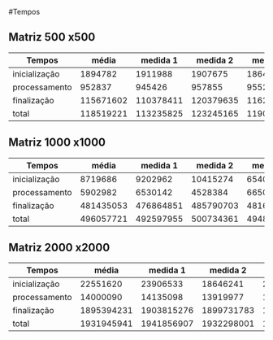 #Tempos 

## Matriz 500 x500

Tempos        | média     | medida 1  | medida 2  | medida 3
-|-|-|-|-
inicialização | 1894782   | 1911988   | 1907675   | 1864683
processamento | 952837    | 945426    | 957855    | 955231
finalização   | 115671602 | 110378411 | 120379635 | 116256760
total         | 118519221 | 113235825 | 123245165 | 119076674

## Matriz 1000 x1000

Tempos        | média     | medida 1  | medida 2  | medida 3
-|-|-|-|-
inicialização | 8719686   | 9202962   | 10415274  | 6540821
processamento | 5902982   | 6530142   | 4528384   | 6650421
finalização   | 481435053 | 476864851 | 485790703 | 481649604
total         | 496057721 | 492597955 | 500734361 | 494840846

## Matriz 2000 x2000

Tempos        | média      | medida 1   | medida 2   | medida 3
-|-|-|-|-
inicialização | 22551620   | 23906533   | 18646241   | 25102087
processamento | 14000090   | 14135098   | 13919977   | 13945194
finalização   | 1895394231 | 1903815276 | 1899731783 | 1882635635
total         | 1931945941 | 1941856907 | 1932298001 | 1921682916
